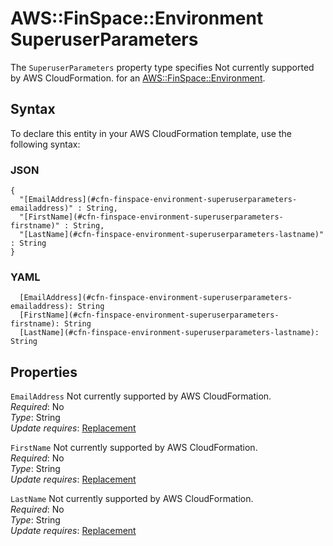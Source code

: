 # AWS::FinSpace::Environment SuperuserParameters<a name="aws-properties-finspace-environment-superuserparameters"></a>

<a name="aws-properties-finspace-environment-superuserparameters-description"></a>The `SuperuserParameters` property type specifies Not currently supported by AWS CloudFormation\. for an [AWS::FinSpace::Environment](aws-resource-finspace-environment.md)\.

## Syntax<a name="aws-properties-finspace-environment-superuserparameters-syntax"></a>

To declare this entity in your AWS CloudFormation template, use the following syntax:

### JSON<a name="aws-properties-finspace-environment-superuserparameters-syntax.json"></a>

```
{
  "[EmailAddress](#cfn-finspace-environment-superuserparameters-emailaddress)" : String,
  "[FirstName](#cfn-finspace-environment-superuserparameters-firstname)" : String,
  "[LastName](#cfn-finspace-environment-superuserparameters-lastname)" : String
}
```

### YAML<a name="aws-properties-finspace-environment-superuserparameters-syntax.yaml"></a>

```
  [EmailAddress](#cfn-finspace-environment-superuserparameters-emailaddress): String
  [FirstName](#cfn-finspace-environment-superuserparameters-firstname): String
  [LastName](#cfn-finspace-environment-superuserparameters-lastname): String
```

## Properties<a name="aws-properties-finspace-environment-superuserparameters-properties"></a>

`EmailAddress`  <a name="cfn-finspace-environment-superuserparameters-emailaddress"></a>
Not currently supported by AWS CloudFormation\.  
*Required*: No  
*Type*: String  
*Update requires*: [Replacement](https://docs.aws.amazon.com/AWSCloudFormation/latest/UserGuide/using-cfn-updating-stacks-update-behaviors.html#update-replacement)

`FirstName`  <a name="cfn-finspace-environment-superuserparameters-firstname"></a>
Not currently supported by AWS CloudFormation\.  
*Required*: No  
*Type*: String  
*Update requires*: [Replacement](https://docs.aws.amazon.com/AWSCloudFormation/latest/UserGuide/using-cfn-updating-stacks-update-behaviors.html#update-replacement)

`LastName`  <a name="cfn-finspace-environment-superuserparameters-lastname"></a>
Not currently supported by AWS CloudFormation\.  
*Required*: No  
*Type*: String  
*Update requires*: [Replacement](https://docs.aws.amazon.com/AWSCloudFormation/latest/UserGuide/using-cfn-updating-stacks-update-behaviors.html#update-replacement)